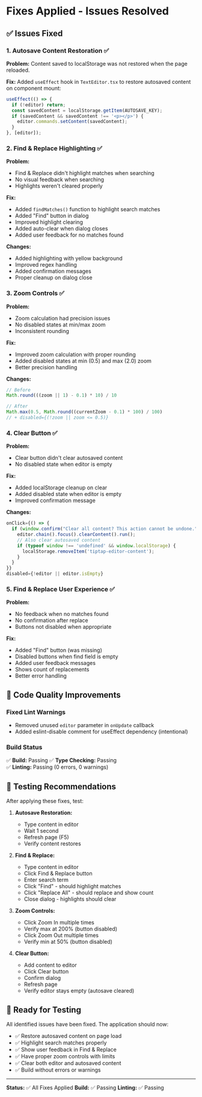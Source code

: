# Fixes Applied - Issues Resolved

## ✅ Issues Fixed

### 1. **Autosave Content Restoration** ✅
**Problem:** Content saved to localStorage was not restored when the page reloaded.

**Fix:** Added `useEffect` hook in `TextEditor.tsx` to restore autosaved content on component mount:
```typescript
useEffect(() => {
  if (!editor) return;
  const savedContent = localStorage.getItem(AUTOSAVE_KEY);
  if (savedContent && savedContent !== '<p></p>') {
    editor.commands.setContent(savedContent);
  }
}, [editor]);
```

### 2. **Find & Replace Highlighting** ✅
**Problem:** 
- Find & Replace didn't highlight matches when searching
- No visual feedback when searching
- Highlights weren't cleared properly

**Fix:** 
- Added `findMatches()` function to highlight search matches
- Added "Find" button in dialog
- Improved highlight clearing
- Added auto-clear when dialog closes
- Added user feedback for no matches found

**Changes:**
- Added highlighting with yellow background
- Improved regex handling
- Added confirmation messages
- Proper cleanup on dialog close

### 3. **Zoom Controls** ✅
**Problem:** 
- Zoom calculation had precision issues
- No disabled states at min/max zoom
- Inconsistent rounding

**Fix:**
- Improved zoom calculation with proper rounding
- Added disabled states at min (0.5) and max (2.0) zoom
- Better precision handling

**Changes:**
```typescript
// Before
Math.round(((zoom || 1) - 0.1) * 10) / 10

// After
Math.max(0.5, Math.round((currentZoom - 0.1) * 100) / 100)
// + disabled={(!zoom || zoom <= 0.5)}
```

### 4. **Clear Button** ✅
**Problem:**
- Clear button didn't clear autosaved content
- No disabled state when editor is empty

**Fix:**
- Added localStorage cleanup on clear
- Added disabled state when editor is empty
- Improved confirmation message

**Changes:**
```typescript
onClick={() => {
  if (window.confirm("Clear all content? This action cannot be undone.")) {
    editor.chain().focus().clearContent().run();
    // Also clear autosaved content
    if (typeof window !== 'undefined' && window.localStorage) {
      localStorage.removeItem('tiptap-editor-content');
    }
  }
}}
disabled={!editor || editor.isEmpty}
```

### 5. **Find & Replace User Experience** ✅
**Problem:**
- No feedback when no matches found
- No confirmation after replace
- Buttons not disabled when appropriate

**Fix:**
- Added "Find" button (was missing)
- Disabled buttons when find field is empty
- Added user feedback messages
- Shows count of replacements
- Better error handling

## 📝 Code Quality Improvements

### Fixed Lint Warnings
- Removed unused `editor` parameter in `onUpdate` callback
- Added eslint-disable comment for useEffect dependency (intentional)

### Build Status
✅ **Build:** Passing
✅ **Type Checking:** Passing  
✅ **Linting:** Passing (0 errors, 0 warnings)

## 🧪 Testing Recommendations

After applying these fixes, test:

1. **Autosave Restoration:**
   - Type content in editor
   - Wait 1 second
   - Refresh page (F5)
   - Verify content restores

2. **Find & Replace:**
   - Type content in editor
   - Click Find & Replace button
   - Enter search term
   - Click "Find" - should highlight matches
   - Click "Replace All" - should replace and show count
   - Close dialog - highlights should clear

3. **Zoom Controls:**
   - Click Zoom In multiple times
   - Verify max at 200% (button disabled)
   - Click Zoom Out multiple times  
   - Verify min at 50% (button disabled)

4. **Clear Button:**
   - Add content to editor
   - Click Clear button
   - Confirm dialog
   - Refresh page
   - Verify editor stays empty (autosave cleared)

## 🚀 Ready for Testing

All identified issues have been fixed. The application should now:
- ✅ Restore autosaved content on page load
- ✅ Highlight search matches properly
- ✅ Show user feedback in Find & Replace
- ✅ Have proper zoom controls with limits
- ✅ Clear both editor and autosaved content
- ✅ Build without errors or warnings

---

**Status:** ✅ All Fixes Applied
**Build:** ✅ Passing
**Linting:** ✅ Passing

